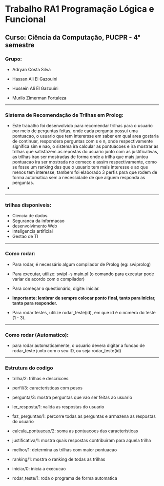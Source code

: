 # Trabalho RA1 Programação Lógica e Funcional

## Curso: Ciência da Computação, PUCPR - 4° semestre

### Grupo:
- Adryan Costa Silva

- Hassan Ali El Gazouini

- Hussein Ali El Gazouini

- Murilo Zimerman Fortaleza

- ---

### Sistema de Recomendação de Trilhas em Prolog:

- Este trabalho foi desenvolvido para recomendar trilhas para o usuario por meio de perguntas feitas, onde cada pergunta possui uma pontuacao, o usuario que tem interersse em saber em qual area gostaria de continuar, respondera perguntas com s e n,  onde respectivamente significa sim e nao, o sistema ira calcular as pontuacoes e ira mostrar as trilhas que satisfazem as repostas do usuario junto com as justificativas, as trilhas irao ser mostradas de forma onde a trilha que mais juntou pontuacao ira ser mostrada no comeco e assim respectivamente, como se fosse um ranking das que o usuario tem mais interesse e ao que menos tem interesse, tambem foi elaborado 3 perfis para que rodem de forma automatica sem a necessidade de que alguem responda as perguntas.
- 
---

### trilhas disponiveis:
- Ciencia de dados
- Seguranca da informacao
- desenvolvimento Web
- Inteligencia artificial
- Gestao de TI
---

### Como rodar:

- Para rodar, é necessário algum compilador de Prolog (eg: swiprolog)

- Para executar, utilize: swipl -s main.pl (o comando para executar pode variar de acordo com o compilador)

- Para começar o questionário, digite: iniciar.

- **Importante: lembrar de sempre colocar ponto final, tanto para iniciar, tanto para responder.**

- Para rodar testes, utilize rodar_teste(id), em que id é o número do teste (1 - 3).

- ---
### Como rodar (Automatico):
- para rodar automaticamente, o usuario devera digitar a funcao de rodar_teste junto com o seu ID, ou seja rodar_teste(id)

---
### Estrutura do codigo 
- trilha/2: trilhas e descricoes

- perfil/3: características com pesos

- pergunta/3: mostra perguntas que vao ser feitas ao usuario

- ler_resposta/1: valida as respostas do usuario

- faz_perguntas/1:  percorre todas as perguntas e armazena as respostas do usuario 

- calcula_pontuacao/2:  soma as pontuacoes das características

- justificativa/1:  mostra quais respostas contribuíram para aquela trilha

- melhor/1:  determina as trilhas com maior pontuacao

- ranking/1:  mostra o ranking de todas as trilhas

- iniciar/0:  inicia a execucao

- rodar_teste/1:  roda o programa de forma automatica 

